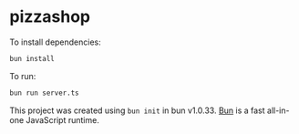 # pizzashop

To install dependencies:

```bash
bun install
```

To run:

```bash
bun run server.ts
```

This project was created using `bun init` in bun v1.0.33. [Bun](https://bun.sh) is a fast all-in-one JavaScript runtime.
